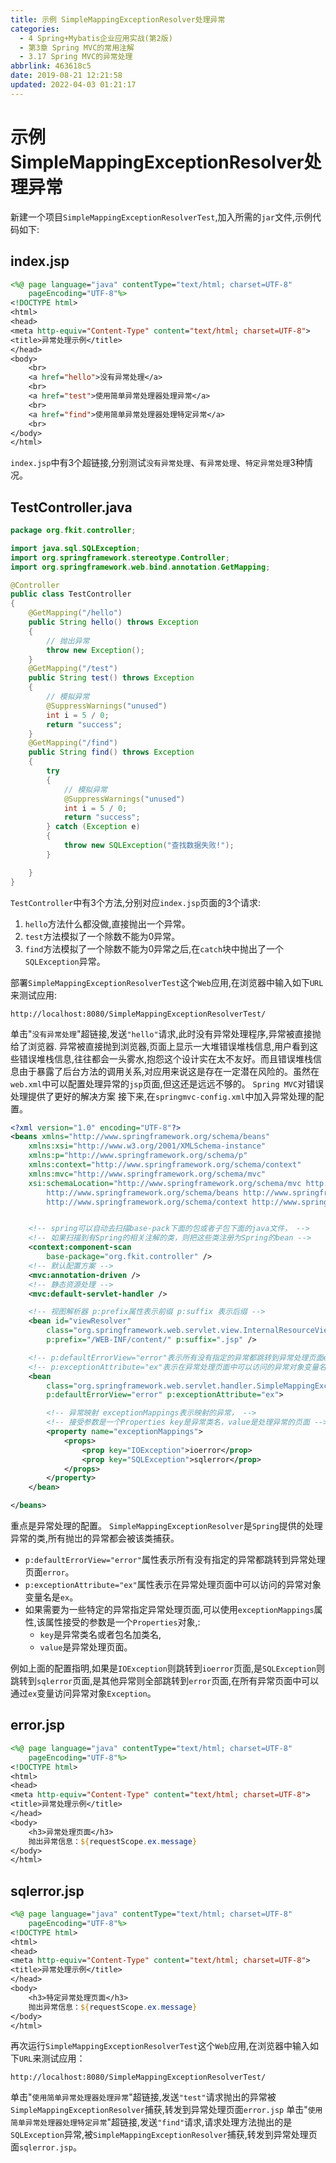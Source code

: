 ```yaml
---
title: 示例 SimpleMappingExceptionResolver处理异常
categories: 
  - 4 Spring+Mybatis企业应用实战(第2版)
  - 第3章 Spring MVC的常用注解
  - 3.17 Spring MVC的异常处理
abbrlink: 463618c5
date: 2019-08-21 12:21:58
updated: 2022-04-03 01:21:17
---
```

# 示例 SimpleMappingExceptionResolver处理异常
新建一个项目`SimpleMappingExceptionResolverTest`,加入所需的`jar`文件,示例代码如下:
## index.jsp
```jsp
<%@ page language="java" contentType="text/html; charset=UTF-8"
    pageEncoding="UTF-8"%>
<!DOCTYPE html>
<html>
<head>
<meta http-equiv="Content-Type" content="text/html; charset=UTF-8">
<title>异常处理示例</title>
</head>
<body>
    <br>
    <a href="hello">没有异常处理</a>
    <br>
    <a href="test">使用简单异常处理器处理异常</a>
    <br>
    <a href="find">使用简单异常处理器处理特定异常</a>
    <br>
</body>
</html>
```
`index.jsp`中有3个超链接,分别测试`没有异常处理`、`有异常处理`、`特定异常处理`3种情况。
## TestController.java
```java
package org.fkit.controller;

import java.sql.SQLException;
import org.springframework.stereotype.Controller;
import org.springframework.web.bind.annotation.GetMapping;

@Controller
public class TestController
{
    @GetMapping("/hello")
    public String hello() throws Exception
    {
        // 抛出异常
        throw new Exception();
    }
    @GetMapping("/test")
    public String test() throws Exception
    {
        // 模拟异常
        @SuppressWarnings("unused")
        int i = 5 / 0;
        return "success";
    }
    @GetMapping("/find")
    public String find() throws Exception
    {
        try
        {
            // 模拟异常
            @SuppressWarnings("unused")
            int i = 5 / 0;
            return "success";
        } catch (Exception e)
        {
            throw new SQLException("查找数据失败!");
        }

    }
}
```
`TestController`中有3个方法,分别对应`index.jsp`页面的3个请求:
1. `hello`方法什么都没做,直接抛出一个异常。
2. `test`方法模拟了一个除数不能为0异常。
3. `find`方法模拟了一个除数不能为0异常之后,在`catch`块中抛出了一个`SQLException`异常。

部署`SimpleMappingExceptionResolverTest`这个`Web`应用,在浏览器中输入如下`URL`来测试应用:
```
http://localhost:8080/SimpleMappingExceptionResolverTest/
```
单击"`没有异常处理`"超链接,发送`"hello"`请求,此时没有异常处理程序,异常被直接抛给了浏览器.
异常被直接抛到浏览器,页面上显示一大堆错误堆栈信息,用户看到这些错误堆栈信息,往往都会一头雾水,抱怨这个设计实在太不友好。而且错误堆栈信息由于暴露了后台方法的调用关系,对应用来说这是存在一定潜在风险的。虽然在`web.xml`中可以配置处理异常的`jsp`页面,但这还是远远不够的。 `Spring MVC`对错误处理提供了更好的解决方案
接下来,在`springmvc-config.xml`中加入异常处理的配置。
```xml
<?xml version="1.0" encoding="UTF-8"?>
<beans xmlns="http://www.springframework.org/schema/beans"
    xmlns:xsi="http://www.w3.org/2001/XMLSchema-instance"
    xmlns:p="http://www.springframework.org/schema/p"
    xmlns:context="http://www.springframework.org/schema/context"
    xmlns:mvc="http://www.springframework.org/schema/mvc"
    xsi:schemaLocation="http://www.springframework.org/schema/mvc http://www.springframework.org/schema/mvc/spring-mvc-4.3.xsd
        http://www.springframework.org/schema/beans http://www.springframework.org/schema/beans/spring-beans.xsd
        http://www.springframework.org/schema/context http://www.springframework.org/schema/context/spring-context-4.3.xsd">


    <!-- spring可以自动去扫描base-pack下面的包或者子包下面的java文件， -->
    <!-- 如果扫描到有Spring的相关注解的类，则把这些类注册为Spring的bean -->
    <context:component-scan
        base-package="org.fkit.controller" />
    <!-- 默认配置方案 -->
    <mvc:annotation-driven />
    <!-- 静态资源处理 -->
    <mvc:default-servlet-handler />

    <!-- 视图解析器 p:prefix属性表示前缀 p:suffix 表示后缀 -->
    <bean id="viewResolver"
        class="org.springframework.web.servlet.view.InternalResourceViewResolver"
        p:prefix="/WEB-INF/content/" p:suffix=".jsp" />

    <!-- p:defaultErrorView="error"表示所有没有指定的异常都跳转到异常处理页面error, -->
    <!-- p:exceptionAttribute="ex"表示在异常处理页面中可以访问的异常对象变量名是ex。 -->
    <bean
        class="org.springframework.web.servlet.handler.SimpleMappingExceptionResolver"
        p:defaultErrorView="error" p:exceptionAttribute="ex">

        <!-- 异常映射 exceptionMappings表示映射的异常， -->
        <!-- 接受参数是一个Properties key是异常类名，value是处理异常的页面 -->
        <property name="exceptionMappings">
            <props>
                <prop key="IOException">ioerror</prop>
                <prop key="SQLException">sqlerror</prop>
            </props>
        </property>
    </bean>

</beans>
```

重点是异常处理的配置。 `SimpleMappingExceptionResolver`是`Spring`提供的处理异常的类,所有抛岀的异常都会被该类捕获。
- `p:defaultErrorView="error"`属性表示所有没有指定的异常都跳转到异常处理页面`error`。
- `p:exceptionAttribute="ex"`属性表示在异常处理页面中可以访问的异常对象变量名是`ex`。
- 如果需要为一些特定的异常指定异常处理页面,可以使用`exceptionMappings`属性,该属性接受的参数是一个`Properties`对象,:
    - `key`是异常类名或者包名加类名,
    - `value`是异常处理页面。


例如上面的配置指明,如果是`IOException`则跳转到`ioerror`页面,是`SQLException`则跳转到`sqlerror`页面,是其他异常则全部跳转到`error`页面,在所有异常页面中可以通过`ex`变量访问异常对象`Exception`。
## error.jsp
```jsp
<%@ page language="java" contentType="text/html; charset=UTF-8"
    pageEncoding="UTF-8"%>
<!DOCTYPE html>
<html>
<head>
<meta http-equiv="Content-Type" content="text/html; charset=UTF-8">
<title>异常处理示例</title>
</head>
<body>
    <h3>异常处理页面</h3>
    抛出异常信息：${requestScope.ex.message}
</body>
</html>
```
## sqlerror.jsp
```jsp
<%@ page language="java" contentType="text/html; charset=UTF-8"
    pageEncoding="UTF-8"%>
<!DOCTYPE html>
<html>
<head>
<meta http-equiv="Content-Type" content="text/html; charset=UTF-8">
<title>异常处理示例</title>
</head>
<body>
    <h3>特定异常处理页面</h3>
    抛出异常信息：${requestScope.ex.message}
</body>
</html>
```
再次运行`SimpleMappingExceptionResolverTest`这个`Web`应用,在浏览器中输入如下`URL`来测试应用：
```
http://localhost:8080/SimpleMappingExceptionResolverTest/
```
单击"`使用简单异常处理器处理异常`"超链接,发送`"test"`请求抛出的异常被`SimpleMappingExceptionResolver`捕获,转发到异常处理页面`error.jsp`
单击"`使用简单异常处理器处理特定异常`"超链接,发送`"find"`请求,请求处理方法抛出的是`SQLException`异常,被`SimpleMappingExceptionResolver`捕获,转发到异常处理页面`sqlerror.jsp`。

